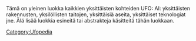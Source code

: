 Tämä on yleinen luokka kaikkien yksittäisten kohteiden UFO: AI:
yksittäisten rakennusten, yksilöllisten taitojen, yksittäisiä aseita,
yksittäiset teknologiat jne. Älä lisää luokkia esineitä tai abstrakteja
käsitteitä tähän luokkaan.

[Category:Ufopedia](Category:Ufopedia "wikilink")